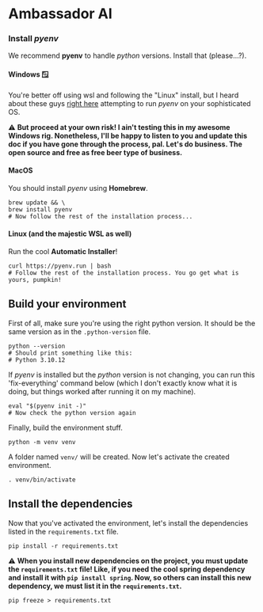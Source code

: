 # Ambassador AI

### Install *pyenv*

We recommend **pyenv** to handle *python* versions. Install that (please...?).

#### Windows 🪟

You're better off using wsl and following the "Linux" install, but I heard about these guys [right here](https://github.com/pyenv-win/pyenv-win) attempting to run *pyenv* on your sophisticated OS.

⚠️ **But proceed at your own risk! I ain't testing this in my awesome Windows rig. Nonetheless, I'll be happy to listen to you and update this doc if you have gone through the process, pal. Let's do business. The open source and free as free beer type of business.**

#### MacOS

You should install *pyenv* using **Homebrew**.

```shell
brew update && \
brew install pyenv
# Now follow the rest of the installation process...
```

#### Linux (and the majestic WSL as well)

Run the cool **Automatic Installer**!

```shell
curl https://pyenv.run | bash
# Follow the rest of the installation process. You go get what is yours, pumpkin!
```

## Build your environment

First of all, make sure you're using the right python version. It should be the same version as in the `.python-version` file.

```shell
python --version
# Should print something like this:
# Python 3.10.12
```

If *pyenv* is installed but the *python* version is not changing, you can run this 'fix-everything' command below (which I don't exactly know what it is doing, but things worked after running it on my machine).

```shell
eval "$(pyenv init -)"
# Now check the python version again
```

Finally, build the environment stuff.

```shell
python -m venv venv
```

A folder named `venv/` will be created. Now let's activate the created environment.

```shell
. venv/bin/activate
```

## Install the dependencies

Now that you've activated the environment, let's install the dependencies listed in the `requirements.txt` file.

```shell
pip install -r requirements.txt
```

⚠️ **When you install new dependencies on the project, you must update the `requirements.txt` file! Like, if you need the cool spring dependency and install it with `pip install spring`. Now, so others can install this new dependency, we must list it in the `requirements.txt`.**

```
pip freeze > requirements.txt
```